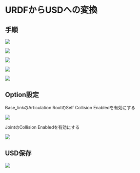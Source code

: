 # URDFからUSDへの変換

## 手順

![](./img/usd001.png)

![](./img/usd002.png)

![](./img/usd003.png)

![](./img/usd004.png)

![](./img/usd005.png)

## Option設定

Base_linkのArticulation RootのSelf Collision Enabledを有効にする

![](./img/usd006.png)

JointのCollision Enabledを有効にする

![](./img/usd007.png)

## USD保存

![](./img/usd008.png)
